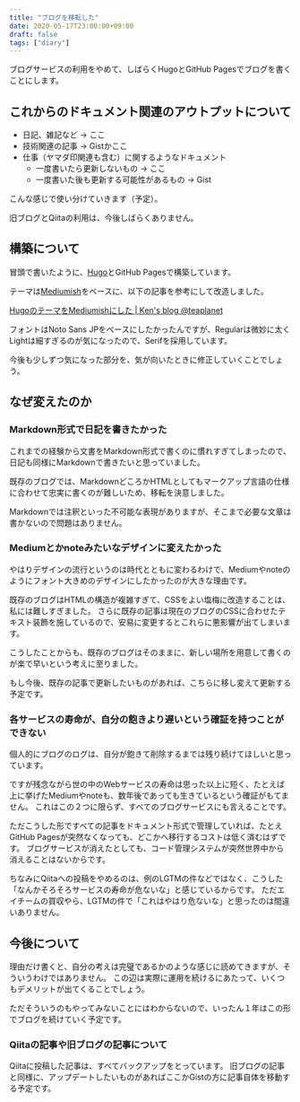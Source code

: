 ```yaml
---
title: "ブログを移転した"
date: 2020-05-17T23:00:00+09:00
draft: false
tags: ["diary"]
---
```


ブログサービスの利用をやめて、しばらくHugoとGitHub Pagesでブログを書くことにします。

## これからのドキュメント関連のアウトプットについて

- 日記、雑記など → ここ
- 技術関連の記事 → Gistかここ
- 仕事（ヤマダ印関連も含む）に関するようなドキュメント
  - 一度書いたら更新しないもの → ここ
  - 一度書いた後も更新する可能性があるもの → Gist

こんな感じで使い分けていきます（予定）。

旧ブログとQiitaの利用は、今後しばらくありません。

## 構築について

冒頭で書いたように、[Hugo](https://gohugo.io/)とGitHub Pagesで構築しています。

テーマは[Mediumish](https://github.com/lgaida/mediumish-gohugo-theme)をベースに、以下の記事を参考にして改造しました。

[HugoのテーマをMediumishにした \| Ken's blog @teaplanet](https://blog.teapla.net/2018/11/changed-the-theme-to-mediumish/)

フォントはNoto Sans JPをベースにしたかったんですが、Regularは微妙に太くLightは細すぎるのが気になったので、Serifを採用しています。

今後も少しずつ気になった部分を、気が向いたときに修正していくことでしょう。

## なぜ変えたのか

### Markdown形式で日記を書きたかった

これまでの経験から文書をMarkdown形式で書くのに慣れすぎてしまったので、日記も同様にMarkdownで書きたいと思っていました。

既存のブログでは、MarkdownどころかHTMLとしてもマークアップ言語の仕様に合わせて忠実に書くのが難しいため、移転を決意しました。

Markdownでは注釈といった不可能な表現がありますが、そこまで必要な文章は書かないので問題はありません。

### Mediumとかnoteみたいなデザインに変えたかった

やはりデザインの流行というのは時代とともに変わるわけで、Mediumやnoteのようにフォント大きめのデザインにしたかったのが大きな理由です。

既存のブログはHTMLの構造が複雑すぎて、CSSをよい塩梅に改造することは、私には難しすぎました。
さらに既存の記事は現在のブログのCSSに合わせたテキスト装飾を施しているので、安易に変更するとこれらに悪影響が出てしまいます。

こうしたことからも、既存のブログはそのままに、新しい場所を用意して書くのが楽で早いという考えに至りました。

もし今後、既存の記事で更新したいものがあれば、こちらに移し変えて更新する予定です。

### 各サービスの寿命が、自分の飽きより遅いという確証を持つことができない

個人的にブログのログは、自分が飽きて削除するまでは残り続けてほしいと思っています。

ですが残念ながら世の中のWebサービスの寿命は思った以上に短く、たとえば上に挙げたMediumやnoteも、数年後であっても生きているという確証がもてません。
これはこの２つに限らず、すべてのブログサービスにも言えることです。

ただこうした形ですべての記事をドキュメント形式で管理していれば、たとえGitHub Pagesが突然なくなっても、どこかへ移行するコストは低く済むはずです。
ブログサービスが消えたとしても、コード管理システムが突然世界中から消えることはないからです。

ちなみにQiitaへの投稿をやめるのは、例のLGTMの件などではなく、こうした「なんかそろそろサービスの寿命が危ないな」と感じているからです。
ただエイチームの買収やら、LGTMの件で「これはやはり危ないな」と思ったのは間違いありません。

## 今後について

理由だけ書くと、自分の考えは完璧であるかのような感じに読めてきますが、そういうわけではありません。
この辺は実際に運用を続けるにあたって、いくつもデメリットが出てくることでしょう。

ただそういうのもやってみないことにはわからないので、いったん１年はこの形でブログを続けていく予定です。

### Qiitaの記事や旧ブログの記事について

Qiitaに投稿した記事は、すべてバックアップをとっています。
旧ブログの記事と同様に、アップデートしたいものがあればここかGistの方に記事自体を移動する予定です。
